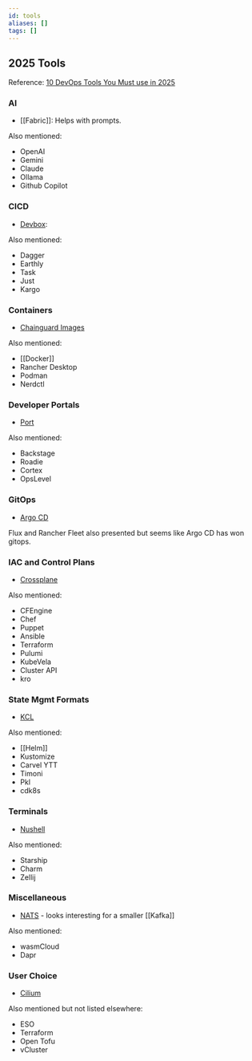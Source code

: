 ```yaml
---
id: tools
aliases: []
tags: []
---
```


## 2025 Tools

Reference: [10 DevOps Tools You Must use in 2025](https://www.youtube.com/watch?v=4N_MWAQEzWg)
### AI

- [[Fabric]]: Helps with prompts.

Also mentioned:
- OpenAI
- Gemini
- Claude
- Ollama
- Github Copilot

### CICD

- [Devbox](https://jetify.com/devbox): 

Also mentioned:
- Dagger
- Earthly
- Task
- Just
- Kargo

### Containers

- [Chainguard Images](https://chainguard.dev/chainguard-images)

Also mentioned:
- [[Docker]]
- Rancher Desktop
- Podman
- Nerdctl

### Developer Portals

- [Port](https://getport.io)

Also mentioned:
- Backstage
- Roadie
- Cortex
- OpsLevel

### GitOps

- [Argo CD](https://argoproj.github.io/cd)

Flux and Rancher Fleet also presented but seems like Argo CD has won gitops.

### IAC and Control Plans

- [Crossplane](https://crossplane.io)

Also mentioned:
- CFEngine
- Chef
- Puppet
- Ansible
- Terraform
- Pulumi
- KubeVela
- Cluster API
- kro

### State Mgmt Formats

- [KCL](https://kcl-lang.io)

Also mentioned:
- [[Helm]]
- Kustomize
- Carvel YTT
- Timoni
- Pkl
- cdk8s

### Terminals

- [Nushell](https://mushell.sh)

Also mentioned:

- Starship
- Charm
- Zellij

### Miscellaneous

- [NATS](https://nats.io) - looks interesting for a smaller [[Kafka]]

Also mentioned:
- wasmCloud
- Dapr

### User Choice

- [Cilium](https://cilium.io)

Also mentioned but not listed elsewhere:
- ESO
- Terraform
- Open Tofu
- vCluster

